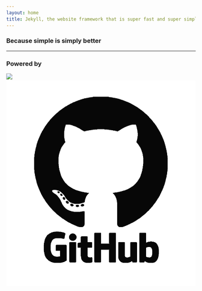 ```yaml
---
layout: home
title: Jekyll, the website framework that is super fast and super simple.
---
```


<h3 class="post-meta">Because simple is simply better</h3>

<hr />

<h3>Powered by</h3>
<img src="/img/cloud-cannon.png" class="poweredby" /><img src="/img/github.png" class="poweredby" />